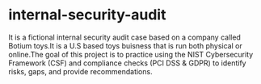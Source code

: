 # internal-security-audit
It is a fictional internal security audit case based on a company called Botium toys.It is a U.S based toys buisness that is run both physical or online.The goal of this project is to practice using the NIST Cybersecurity Framework (CSF) and compliance checks (PCI DSS & GDPR) to identify risks, gaps, and provide recommendations. 
